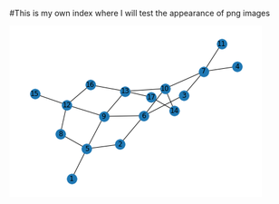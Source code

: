 #This is my own index where I will test the appearance of png images

<img src="google arch.png" alt="hi" class="inline"/>
